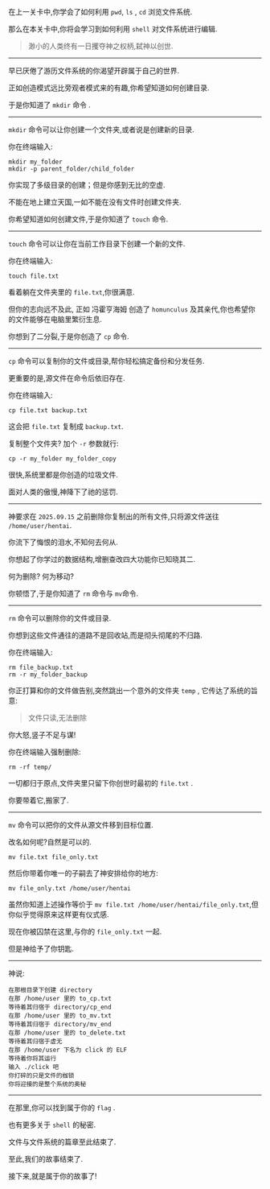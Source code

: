 在上一关卡中,你学会了如何利用 `pwd`, `ls` , `cd` 浏览文件系统.

那么在本关卡中,你将会学习到如何利用 `shell` 对文件系统进行编辑.

> 渺小的人类终有一日攫夺神之权柄,弑神以创世.

---

早已厌倦了游历文件系统的你渴望开辟属于自己的世界.

正如创造模式远比旁观者模式来的有趣,你希望知道如何创建目录.

于是你知道了 `mkdir` 命令 .

---

`mkdir` 命令可以让你创建一个文件夹,或者说是创建新的目录.

你在终端输入:

```
mkdir my_folder
mkdir -p parent_folder/child_folder
```

你实现了多级目录的创建；但是你感到无比的空虚.

不能在地上建立天国,一如不能在没有文件时创建文件夹.

你希望知道如何创建文件,于是你知道了 `touch` 命令.

---

`touch` 命令可以让你在当前工作目录下创建一个新的文件.

你在终端输入:

```
touch file.txt
```

看着躺在文件夹里的 `file.txt`,你很满意.

但你的志向远不及此, 正如 冯霍亨海姆 创造了 `homunculus` 及其亲代,你也希望你的文件能够在电脑里繁衍生息.

你想到了二分裂,于是你创造了 `cp` 命令.

---

`cp` 命令可以复制你的文件或目录,帮你轻松搞定备份和分发任务.

更重要的是,源文件在命令后依旧存在.

你在终端输入:

```
cp file.txt backup.txt
```

这会把 `file.txt` 复制成 `backup.txt`.

复制整个文件夹? 加个 `-r` 参数就行:

```
cp -r my_folder my_folder_copy
```

很快,系统里都是你创造的垃圾文件.

面对人类的傲慢,神降下了祂的惩罚.

---

神要求在 `2025.09.15` 之前删除你复制出的所有文件,只将源文件送往 `/home/user/hentai`.

你流下了悔恨的泪水,不知何去何从.

你想起了你学过的数据结构,增删查改四大功能你已知晓其二.

何为删除? 何为移动?

你顿悟了,于是你知道了 `rm` 命令与 `mv`命令.

---

`rm` 命令可以删除你的文件或目录.

你想到这些文件通往的道路不是回收站,而是彻头彻尾的不归路.

你在终端输入:

```
rm file_backup.txt
rm -r my_folder_backup
```

你正打算和你的文件做告别,突然跳出一个意外的文件夹 `temp` , 它传达了系统的旨意:

> 文件只读,无法删除

你大怒,竖子不足与谋! 

你在终端输入强制删除:

```
rm -rf temp/
```

一切都归于原点,文件夹里只留下你创世时最初的 `file.txt` .

你要带着它,搬家了.

---

`mv` 命令可以把你的文件从源文件移到目标位置.

改名如何呢?自然是可以的.

```
mv file.txt file_only.txt
```

然后你带着你唯一的子嗣去了神安排给你的地方:

```
mv file_only.txt /home/user/hentai
```

虽然你知道上述操作等价于 `mv file.txt /home/user/hentai/file_only.txt`,但你似乎觉得原来这样更有仪式感.

现在你被囚禁在这里,与你的 `file_only.txt` 一起.

但是神给予了你钥匙.

---

神说:

```
在那根目录下创建 directory
在那 /home/user 里的 to_cp.txt
等待着其归宿于 directory/cp_end
在那 /home/user 里的 to_mv.txt
等待着其归宿于 directory/mv_end
在那 /home/user 里的 to_delete.txt
等待着其归宿于虚无
在那 /home/user 下名为 click 的 ELF 
等待着你将其运行
输入 ./click 吧
你打碎的只是文件的枷锁
你将迎接的是整个系统的奥秘
```

---

在那里,你可以找到属于你的 `flag` .

也有更多关于 `shell` 的秘密.

文件与文件系统的篇章至此结束了.

至此,我们的故事结束了.

接下来,就是属于你的故事了!